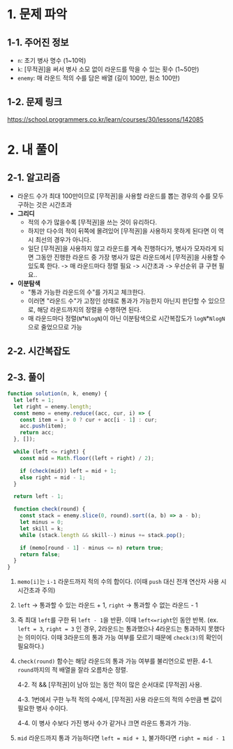 # 1. 문제 파악

## 1-1. 주어진 정보

- `n`: 초기 병사 명수 (1~10억)
- `k`: [무적권]을 써서 병사 소모 없이 라운드를 막을 수 있는 횟수 (1~50만)
- `enemy`: 매 라운드 적의 수를 담은 배열 (길이 100만, 원소 100만)

## 1-2. 문제 링크

https://school.programmers.co.kr/learn/courses/30/lessons/142085

# 2. 내 풀이

## 2-1. 알고리즘

- 라운드 수가 최대 100만이므로 [무적권]을 사용할 라운드를 뽑는 경우의 수를 모두 구하는 것은 시간초과
- **그리디**
  - 적의 수가 많을수록 [무적권]을 쓰는 것이 유리하다.
  - 하지만 다수의 적이 뒤쪽에 몰려있어 [무적권]을 사용하지 못하게 된다면 이 역시 최선의 경우가 아니다.
  - 일단 [무적권]을 사용하지 않고 라운드를 계속 진행하다가, 병사가 모자라게 되면 그동안 진행한 라운드 중 가장 병사가 많은 라운드에서 [무적권]을 사용할 수 있도록 한다. -> 매 라운드마다 정렬 필요 -> 시간초과 -> 우선순위 큐 구현 필요..
- **이분탐색**
  - "통과 가능한 라운드의 수"를 가지고 체크한다.
  - 이러면 "라운드 수"가 고정인 상태로 통과가 가능한지 아닌지 판단할 수 있으므로, 해당 라운드까지의 정렬을 수행하면 된다.
  - 매 라운드마다 정렬(`N`\*`NlogN`)이 아닌 이분탐색으로 시간복잡도가 `logN`\*`NlogN`으로 줄었으므로 가능

## 2-2. 시간복잡도

## 2-3. 풀이

```js
function solution(n, k, enemy) {
  let left = 1;
  let right = enemy.length;
  const memo = enemy.reduce((acc, cur, i) => {
    const item = i > 0 ? cur + acc[i - 1] : cur;
    acc.push(item);
    return acc;
  }, []);

  while (left <= right) {
    const mid = Math.floor((left + right) / 2);

    if (check(mid)) left = mid + 1;
    else right = mid - 1;
  }

  return left - 1;

  function check(round) {
    const stack = enemy.slice(0, round).sort((a, b) => a - b);
    let minus = 0;
    let skill = k;
    while (stack.length && skill--) minus += stack.pop();

    if (memo[round - 1] - minus <= n) return true;
    return false;
  }
}
```

1. `memo[i]`는 `i-1` 라운드까지 적의 수의 합이다. (이때 `push` 대신 전개 연산자 사용 시 시간초과 주의)
2. `left` -> 통과할 수 있는 라운드 + 1, `right` -> 통과할 수 없는 라운드 - 1
3. 즉 최대 `left`를 구한 뒤 `left - 1`을 반환. 이때 `left<=right`인 동안 반복. (ex. `left = 3`, `right = 3` 인 경우, 2라운드는 통과했으나 4라운드는 통과하지 못했다는 의미이다. 이때 3라운드의 통과 가능 여부를 모르기 때문에 `check(3)`의 확인이 필요하다.)
4. `check(round)` 함수는 해당 라운드의 통과 가능 여부를 불리언으로 반환.
   4-1. `round`까지의 적 배열을 잘라 오름차순 정렬.

   4-2. 적 && [무적권]이 남아 있는 동안 적이 많은 순서대로 [무적권] 사용.

   4-3. 1번에서 구한 누적 적의 수에서, [무적권] 사용 라운드의 적의 수만큼 뺀 값이 필요한 병사 수이다.

   4-4. 이 병사 수보다 가진 병사 수가 같거나 크면 라운드 통과가 가능.

5. `mid` 라운드까지 통과 가능하다면 `left = mid + 1`, 불가하다면 `right = mid - 1`
